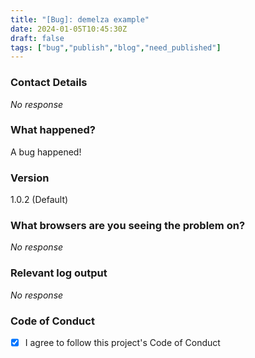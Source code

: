```yaml
---
title: "[Bug]: demelza example"
date: 2024-01-05T10:45:30Z
draft: false
tags: ["bug","publish","blog","need_published"]
---
```


### Contact Details

_No response_

### What happened?

A bug happened!

### Version

1.0.2 (Default)

### What browsers are you seeing the problem on?

_No response_

### Relevant log output

_No response_

### Code of Conduct

- [X] I agree to follow this project's Code of Conduct

